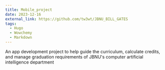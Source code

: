 ```yaml
---
title: Mobile_project
date: 2023-12-16
external_link: https://github.com/tw3wt/JBNU_BILL_GATES
tags:
  - Hugo
  - Wowchemy
  - Markdown
---
```


An app development project to help guide the curriculum, calculate credits, and manage graduation requirements of JBNU's computer artificial intelligence department

<!--more-->
